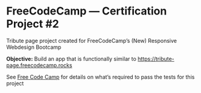 # FreeCodeCamp — Certification Project #2
Tribute page project created for FreeCodeCamp’s (New) Responsive Webdesign Bootcamp

**Objective:** Build an app that is functionally similar to https://tribute-page.freecodecamp.rocks

See [Free Code Camp](https://www.freecodecamp.org/learn/2022/responsive-web-design/build-a-tribute-page-project/build-a-tribute-page) for details on what’s required to pass the tests for this project
